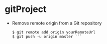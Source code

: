 # gitProject
* Remove remote origin from a Git repository
    ``` $ git remote remove origin
    $ git remote add origin yourRemoteUrl
    $ git push -u origin master ```
